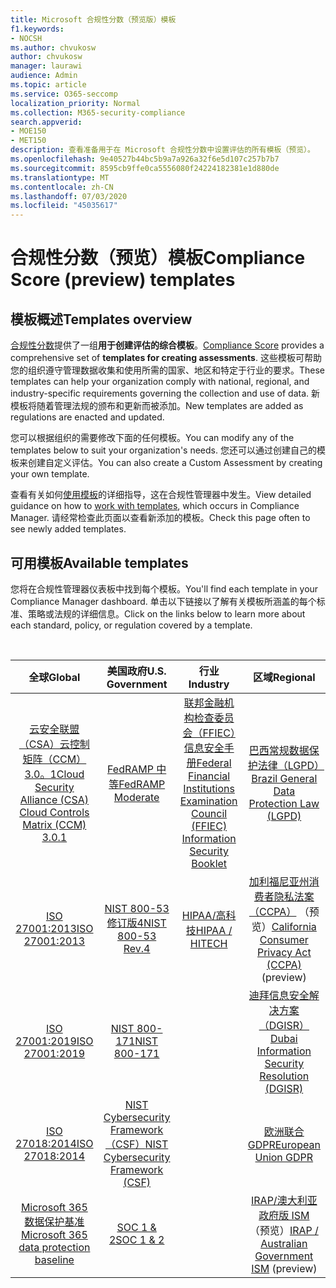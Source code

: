 ```yaml
---
title: Microsoft 合规性分数（预览版）模板
f1.keywords:
- NOCSH
ms.author: chvukosw
author: chvukosw
manager: laurawi
audience: Admin
ms.topic: article
ms.service: O365-seccomp
localization_priority: Normal
ms.collection: M365-security-compliance
search.appverid:
- MOE150
- MET150
description: 查看准备用于在 Microsoft 合规性分数中设置评估的所有模板（预览）。
ms.openlocfilehash: 9e40527b44bc5b9a7a926a32f6e5d107c257b7b7
ms.sourcegitcommit: 8595cb9ffe0ca5556080f24224182381e1d880de
ms.translationtype: MT
ms.contentlocale: zh-CN
ms.lasthandoff: 07/03/2020
ms.locfileid: "45035617"
---
```

# <a name="compliance-score-preview-templates"></a><span data-ttu-id="67e73-103">合规性分数（预览）模板</span><span class="sxs-lookup"><span data-stu-id="67e73-103">Compliance Score (preview) templates</span></span>

## <a name="templates-overview"></a><span data-ttu-id="67e73-104">模板概述</span><span class="sxs-lookup"><span data-stu-id="67e73-104">Templates overview</span></span>

<span data-ttu-id="67e73-105">[合规性分数](compliance-score.md)提供了一组**用于创建评估的综合模板**。</span><span class="sxs-lookup"><span data-stu-id="67e73-105">[Compliance Score](compliance-score.md) provides a comprehensive set of **templates for creating assessments**.</span></span> <span data-ttu-id="67e73-106">这些模板可帮助您的组织遵守管理数据收集和使用所需的国家、地区和特定于行业的要求。</span><span class="sxs-lookup"><span data-stu-id="67e73-106">These templates can help your organization comply with national, regional, and industry-specific requirements governing the collection and use of data.</span></span> <span data-ttu-id="67e73-107">新模板将随着管理法规的颁布和更新而被添加。</span><span class="sxs-lookup"><span data-stu-id="67e73-107">New templates are added as regulations are enacted and updated.</span></span>

<span data-ttu-id="67e73-108">您可以根据组织的需要修改下面的任何模板。</span><span class="sxs-lookup"><span data-stu-id="67e73-108">You can modify any of the templates below to suit your organization's needs.</span></span> <span data-ttu-id="67e73-109">您还可以通过创建自己的模板来创建自定义评估。</span><span class="sxs-lookup"><span data-stu-id="67e73-109">You can also create a Custom Assessment by creating your own template.</span></span> 

<span data-ttu-id="67e73-110">查看有关如何[使用模板](working-with-compliance-manager.md#templates)的详细指导，这在合规性管理器中发生。</span><span class="sxs-lookup"><span data-stu-id="67e73-110">View detailed guidance on how to [work with templates](working-with-compliance-manager.md#templates), which occurs in Compliance Manager.</span></span> <span data-ttu-id="67e73-111">请经常检查此页面以查看新添加的模板。</span><span class="sxs-lookup"><span data-stu-id="67e73-111">Check this page often to see newly added templates.</span></span>

## <a name="available-templates"></a><span data-ttu-id="67e73-112">可用模板</span><span class="sxs-lookup"><span data-stu-id="67e73-112">Available templates</span></span>

<span data-ttu-id="67e73-113">您将在合规性管理器仪表板中找到每个模板。</span><span class="sxs-lookup"><span data-stu-id="67e73-113">You'll find each template in your Compliance Manager dashboard.</span></span> <span data-ttu-id="67e73-114">单击以下链接以了解有关模板所涵盖的每个标准、策略或法规的详细信息。</span><span class="sxs-lookup"><span data-stu-id="67e73-114">Click on the links below to learn more about each standard, policy, or regulation covered by a template.</span></span>

<br>

| <span data-ttu-id="67e73-115">全球</span><span class="sxs-lookup"><span data-stu-id="67e73-115">Global</span></span> |<span data-ttu-id="67e73-116">美国政府</span><span class="sxs-lookup"><span data-stu-id="67e73-116">U.S. Government</span></span>| <span data-ttu-id="67e73-117">行业</span><span class="sxs-lookup"><span data-stu-id="67e73-117">Industry</span></span>|<span data-ttu-id="67e73-118">区域</span><span class="sxs-lookup"><span data-stu-id="67e73-118">Regional</span></span>|
| :---: |:---:|:---:|:---:|
|[<span data-ttu-id="67e73-119">云安全联盟（CSA）云控制矩阵（CCM）3.0。1</span><span class="sxs-lookup"><span data-stu-id="67e73-119">Cloud Security Alliance (CSA) Cloud Controls Matrix (CCM) 3.0.1</span></span>](offering-csa-star-attestation.md) | [<span data-ttu-id="67e73-120">FedRAMP 中等</span><span class="sxs-lookup"><span data-stu-id="67e73-120">FedRAMP Moderate</span></span>](offering-fedramp.md)| [<span data-ttu-id="67e73-121">联邦金融机构检查委员会（FFIEC）信息安全手册</span><span class="sxs-lookup"><span data-stu-id="67e73-121">Federal Financial Institutions Examination Council (FFIEC) Information Security Booklet</span></span>](offering-ffiec-us.md) |[<span data-ttu-id="67e73-122">巴西常规数据保护法律（LGPD）</span><span class="sxs-lookup"><span data-stu-id="67e73-122">Brazil General Data Protection Law (LGPD)</span></span>](https://go.microsoft.com/fwlink/?linkid=2115387) |
|[<span data-ttu-id="67e73-123">ISO 27001:2013</span><span class="sxs-lookup"><span data-stu-id="67e73-123">ISO 27001:2013</span></span>](https://go.microsoft.com/fwlink/?linkid=2109073) | [<span data-ttu-id="67e73-124">NIST 800-53 修订版4</span><span class="sxs-lookup"><span data-stu-id="67e73-124">NIST 800-53 Rev.4</span></span>](https://go.microsoft.com/fwlink/?linkid=2109075) | [<span data-ttu-id="67e73-125">HIPAA/高科技</span><span class="sxs-lookup"><span data-stu-id="67e73-125">HIPAA / HITECH</span></span>](offering-hipaa-hitech.md) | <span data-ttu-id="67e73-126">[加利福尼亚州消费者隐私法案（CCPA）](offering-ccpa.md) （预览）</span><span class="sxs-lookup"><span data-stu-id="67e73-126">[California Consumer Privacy Act (CCPA)](offering-ccpa.md) (preview)</span></span>
|[<span data-ttu-id="67e73-127">ISO 27001:2019</span><span class="sxs-lookup"><span data-stu-id="67e73-127">ISO 27001:2019</span></span>](offering-iso-27701.md)  | [<span data-ttu-id="67e73-128">NIST 800-171</span><span class="sxs-lookup"><span data-stu-id="67e73-128">NIST 800-171</span></span>](offering-nist-sp-800-171.md)|  | [<span data-ttu-id="67e73-129">迪拜信息安全解决方案（DGISR）</span><span class="sxs-lookup"><span data-stu-id="67e73-129">Dubai Information Security Resolution (DGISR)</span></span>](https://go.microsoft.com/fwlink/?linkid=2131193) |
| [<span data-ttu-id="67e73-130">ISO 27018:2014</span><span class="sxs-lookup"><span data-stu-id="67e73-130">ISO 27018:2014</span></span>](offering-iso-27018.md) | [<span data-ttu-id="67e73-131">NIST Cybersecurity Framework （CSF）</span><span class="sxs-lookup"><span data-stu-id="67e73-131">NIST Cybersecurity Framework (CSF)</span></span>](offering-nist-csf.md) |  |[<span data-ttu-id="67e73-132">欧洲联合 GDPR</span><span class="sxs-lookup"><span data-stu-id="67e73-132">European Union GDPR</span></span>](gdpr.md) |
| [<span data-ttu-id="67e73-133">Microsoft 365 数据保护基准</span><span class="sxs-lookup"><span data-stu-id="67e73-133">Microsoft 365 data protection baseline</span></span>](compliance-score-methodology.md#initial-score-based-on-microsoft-365-data-protection-baseline) | [<span data-ttu-id="67e73-134">SOC 1 & 2</span><span class="sxs-lookup"><span data-stu-id="67e73-134">SOC 1 & 2</span></span>](offering-soc.md) |  | <span data-ttu-id="67e73-135">[IRAP/澳大利亚政府版 ISM](offering-ccsl-irap-australia.md) （预览）</span><span class="sxs-lookup"><span data-stu-id="67e73-135">[IRAP / Australian Government ISM](offering-ccsl-irap-australia.md) (preview)</span></span> |